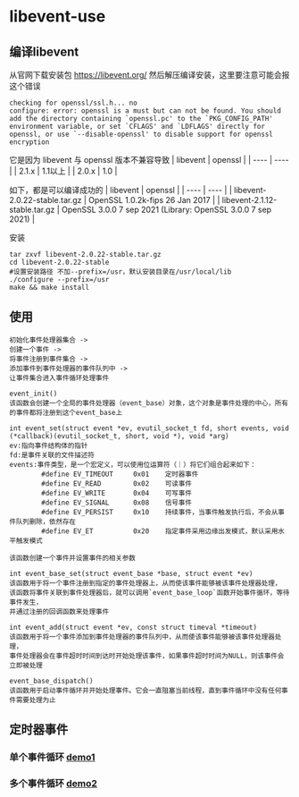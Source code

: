 # libevent-use

## 编译libevent
从官网下载安装包  https://libevent.org/
然后解压编译安装，这里要注意可能会报这个错误
```
checking for openssl/ssl.h... no
configure: error: openssl is a must but can not be found. You should add the directory containing `openssl.pc' to the `PKG_CONFIG_PATH' environment variable, or set `CFLAGS' and `LDFLAGS' directly for openssl, or use `--disable-openssl' to disable support for openssl encryption
```
它是因为 libevent 与 openssl 版本不兼容导致
|  libevent   | openssl  |
|  ----  | ----  |
| 2.1.x  | 1.1以上 |
| 2.0.x  | 1.0 |

如下，都是可以编译成功的
|  libevent   | openssl  |
|  ----  | ----  |
| libevent-2.0.22-stable.tar.gz  | OpenSSL 1.0.2k-fips  26 Jan 2017 |
| libevent-2.1.12-stable.tar.gz  | OpenSSL 3.0.0 7 sep 2021 (Library: OpenSSL 3.0.0 7 sep 2021) |

安装
```
tar zxvf libevent-2.0.22-stable.tar.gz
cd libevent-2.0.22-stable
#设置安装路径 不加--prefix=/usr，默认安装目录在/usr/local/lib
./configure --prefix=/usr
make && make install
```
## 使用
```
初始化事件处理器集合 -> 
创建一个事件 -> 
将事件注册到事件集合 -> 
添加事件到事件处理器的事件队列中 ->  
让事件集合进入事件循环处理事件

```
```
event_init()
该函数会创建一个全局的事件处理器（event_base）对象，这个对象是事件处理的中心，所有的事件都将注册到这个event_base上
```
```
int event_set(struct event *ev, evutil_socket_t fd, short events, void (*callback)(evutil_socket_t, short, void *), void *arg)
ev:指向事件结构体的指针
fd:是事件关联的文件描述符
events:事件类型，是一个宏定义，可以使用位运算符（｜）将它们组合起来如下：
        #define EV_TIMEOUT     0x01    定时器事件
        #define EV_READ        0x02    可读事件
        #define EV_WRITE       0x04    可写事件 
        #define EV_SIGNAL      0x08    信号事件
        #define EV_PERSIST     0x10    持续事件，当事件触发执行后，不会从事件队列删除，依然存在
        #define EV_ET          0x20    指定事件采用边缘出发模式，默认采用水平触发模式

该函数创建一个事件并设置事件的相关参数
```
```
int event_base_set(struct event_base *base, struct event *ev)
该函数用于将一个事件注册到指定的事件处理器上，从而使该事件能够被该事件处理器处理，
该函数将事件关联到事件处理器后，就可以调用`event_base_loop`函数开始事件循环，等待事件发生，
并通过注册的回调函数来处理事件

```
```
int event_add(struct event *ev, const struct timeval *timeout)
该函数用于将一个事件添加到事件处理器的事件队列中，从而使该事件能够被该事件处理器处理，
事件处理器会在事件超时时间到达时开始处理该事件，如果事件超时时间为NULL，则该事件会立即被处理
```
```
event_base_dispatch()
该函数用于启动事件循环并开始处理事件。它会一直阻塞当前线程，直到事件循环中没有任何事件需要处理为止

```
## 定时器事件
### 单个事件循环 [demo1](https://github.com/neilyoguo/libevent-use/tree/main/demo1)
### 多个事件循环 [demo2](https://github.com/neilyoguo/libevent-use/tree/main/demo2)
